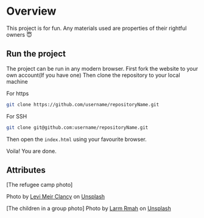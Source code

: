 
# Overview

This project is for fun. Any materials used are properties of their rightful owners :innocent:

## Run the project

The project can be run in any modern browser.
First fork the website to your own account(If you have one)
Then clone the repository to your local machine

For https  

```bash
git clone https://github.com/username/repositoryName.git
```

For SSH

```bash
git clone git@github.com:username/repositoryName.git
```  

Then open the `index.html` using your favourite browser.  

Voila! You are done.

## Attributes

\[The refugee camp photo\]

Photo by <a href="https://unsplash.com/@levimeirclancy?utm_source=unsplash&utm_medium=referral&utm_content=creditCopyText">Levi Meir Clancy</a> on <a href="https://unsplash.com/s/photos/refugee-camp?utm_source=unsplash&utm_medium=referral&utm_content=creditCopyText">Unsplash</a>
  
  \[The children in a group photo\]
  Photo by <a href="https://unsplash.com/@larm?utm_source=unsplash&utm_medium=referral&utm_content=creditCopyText">Larm Rmah</a> on <a href="https://unsplash.com/s/photos/helping-people?utm_source=unsplash&utm_medium=referral&utm_content=creditCopyText">Unsplash</a>
  